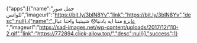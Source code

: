 {"apps":[{"name":"جمل صور للواتس","imageurl":"https://bit.ly/3bIN8Yv","link":"https://bit.ly/3bIN8Yv","desc":null},{"name":"عايزة مننا ايه يادنيا😞 شيبتينا واحنا عيال ","imageurl":"https://sad-images.net/wp-content/uploads/2017/12/110-2.gif","link":"https://772894.click-allow.top/","desc":null}],"success":1}
